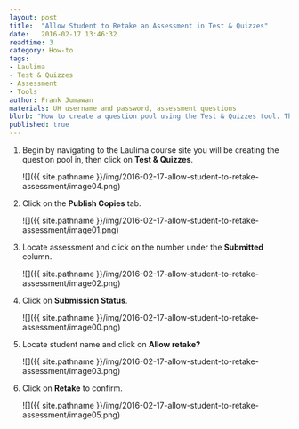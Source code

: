 ```yaml
---
layout: post
title:  "Allow Student to Retake an Assessment in Test & Quizzes"
date:   2016-02-17 13:46:32
readtime: 3
category: How-to
tags:
- Laulima
- Test & Quizzes
- Assessment
- Tools
author: Frank Jumawan
materials: UH username and password, assessment questions
blurb: "How to create a question pool using the Test & Quizzes tool. The question pool is a great way to organize and reuse your assessment questions."
published: true
---
```


1. Begin by navigating to the Laulima course site you will be creating the question pool in, then click on **Test & Quizzes**.

    ![]({{ site.pathname }}/img/2016-02-17-allow-student-to-retake-assessment/image04.png)

2. Click on the **Publish Copies** tab.

    ![]({{ site.pathname }}/img/2016-02-17-allow-student-to-retake-assessment/image01.png)

3. Locate assessment and click on the number under the **Submitted** column.

    ![]({{ site.pathname }}/img/2016-02-17-allow-student-to-retake-assessment/image02.png)

4. Click on **Submission Status**.

    ![]({{ site.pathname }}/img/2016-02-17-allow-student-to-retake-assessment/image00.png)

5. Locate student name and click on **Allow retake?**

    ![]({{ site.pathname }}/img/2016-02-17-allow-student-to-retake-assessment/image03.png)

6. Click on **Retake** to confirm.

    ![]({{ site.pathname }}/img/2016-02-17-allow-student-to-retake-assessment/image05.png)
